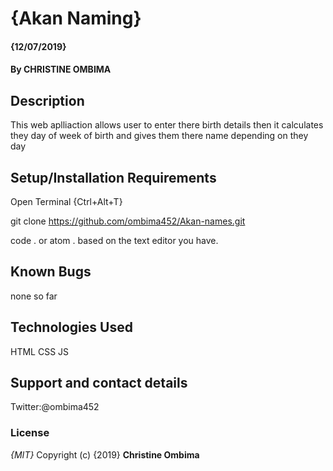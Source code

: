 # {Akan Naming}
#### {12/07/2019}
#### By **CHRISTINE OMBIMA**
## Description
This web aplliaction allows user to enter there birth details then it calculates they day of week of birth and gives them there name depending on they  day
## Setup/Installation Requirements
Open Terminal {Ctrl+Alt+T}

git clone https://github.com/ombima452/Akan-names.git

code . or atom . based on the text editor you have.

## Known Bugs
none so far
## Technologies Used
HTML
CSS
JS
## Support and contact details
Twitter:@ombima452
### License
*{MIT}*
Copyright (c) {2019} **Christine Ombima**